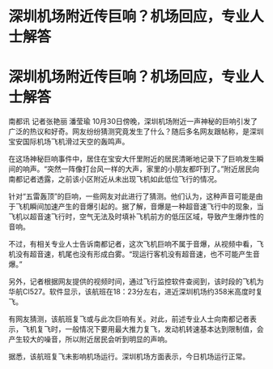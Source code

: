 # 深圳机场附近传巨响？机场回应，专业人士解答

# 深圳机场附近传巨响？机场回应，专业人士解答

南都讯 记者张艳丽 潘莹瑜
10月30日傍晚，深圳机场附近一声神秘的巨响引发了广泛的热议和好奇。网友纷纷猜测究竟发生了什么？随后多名网友跟帖称，是深圳宝安国际机场飞机滑过天空的轰鸣声。

在这场神秘巨响事件中，居住在宝安大仟里附近的居民清晰地记录下了巨响发生瞬间的响声。“突然一阵像打台风一样的大声，家里的小朋友都吓到了。”附近居民向南都记者透露，之前该小区附近从未出现飞机如此低位飞行的情况。

针对“五雷轰顶”的巨响，一些网友对此进行了猜测。他们认为，这种声音可能是由于飞机瞬间加速产生的音爆引起的。据了解，音爆是一种超音速飞行中的现象，当飞机以超音速飞行时，空气无法及时填补飞机前方的低压区域，导致产生爆炸性的音响。

不过，有相关专业人士告诉南都记者，这次飞机巨响不属于音爆，从视频中看，飞机没有超音速，机尾也没有形成白雾。“现运行客机没有超音速，也不可能产生音爆。”

另外，记者根据网友提供的视频时间，通过飞行监控软件查阅到，该时段的飞机为华航CI527。软件显示，该航班在18：23分左右，进近深圳机场约358米高度时复飞。

有网友猜测，该航班复飞或与此次巨响有关。对此，前述专业人士向南都记者表示，飞机复飞时，一般情况下要用最大推力复飞，发动机转速基本达到限制值，会产生较大的噪音，所以附近居民会听到明显的声响。

据悉，该航班复飞未影响机场运行。深圳机场方面表示，今日机场运行正常。

